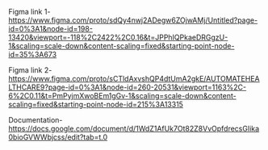Figma link 1- 
https://www.figma.com/proto/sdQy4nwj2ADegw6ZOjwAMj/Untitled?page-id=0%3A1&node-id=198-13420&viewport=-118%2C2422%2C0.16&t=JPPhIQPkaeDRGgzU-1&scaling=scale-down&content-scaling=fixed&starting-point-node-id=35%3A673

Figma link 2-
https://www.figma.com/proto/sCTldAxvshQP4dtUmA2gkE/AUTOMATEHEALTHCARE9?page-id=0%3A1&node-id=260-20531&viewport=1163%2C-6%2C0.11&t=PmPyjmXwoBEm1gGv-1&scaling=scale-down&content-scaling=fixed&starting-point-node-id=215%3A13315

Documentation-
https://docs.google.com/document/d/1WdZ1AfUk7Ot82Z8VvOpfdrecsGIika0bioGVWWbjcss/edit?tab=t.0
